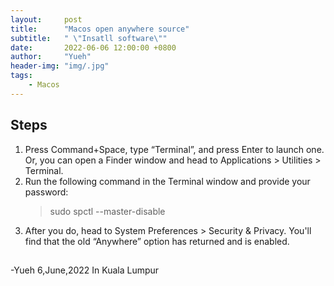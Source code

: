 ```yaml
---
layout:     post
title:      "Macos open anywhere source"
subtitle:   " \"Insatll software\""
date:       2022-06-06 12:00:00 +0800
author:     "Yueh"
header-img: "img/.jpg"
tags:
    - Macos
---
```

## Steps
1. Press Command+Space, type “Terminal”, and press Enter to launch one. Or, you can open a Finder window and head to Applications > Utilities > Terminal.
2. Run the following command in the Terminal window and provide your password:
   >sudo spctl --master-disable           
3. After you do, head to System Preferences > Security & Privacy. You'll find that the old “Anywhere” option has returned and is enabled.

##
-Yueh 6,June,2022 In Kuala Lumpur